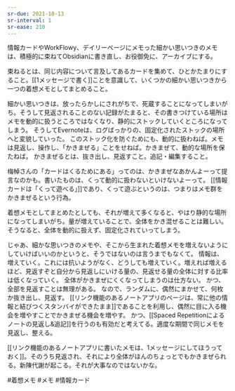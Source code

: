 ```yaml
---
sr-due: 2021-10-13
sr-interval: 1
sr-ease: 210
---
```


情報カードやWorkFlowy、デイリーページにメモった細かい思いつきのメモは、積極的に束ねてObsidianに書き直し、お役御免に、アーカイブにする。

束ねるとは、同じ内容について言及してあるカードを集めて、ひとかたまりにすること。[[1メッセージで書く]]ことを意識して、いくつかの細かい思いつきから一つの着想メモとしてまとめること。

細かい思いつきは、放ったらかしにされがちで、死蔵することになってしまいがち。そうして見返されることのない記録がたまると、その書きつけている場所はメモを動的に扱うところではなくなり、静的にストックしていくところになってしまう。
そうしてEvernoteは、ログばっかりの、固定化されたストックの場所へと変貌していった。
このストック化を防ぐためにも、動的に扱わねば。メモは見返し、操作し、「かきまぜる」ことをせねば。かきまぜて、動的な場所を保たねば。
かきまぜるとは、抜き出し、見返すこと。追記・編集すること。

梅棹さんの「カードはくるためにある」ってのは、かきまぜなあかんよーって提言なのかも。書いたものは、くって動的に扱わないといけないよーって。
[[情報カードは「くって遊べる」]]であり、くって遊ぶというのは、つまりはメモ群をかきまぜるという行為。

着想メモとしてまとめたとしても、それが増えて多くなると、やはり静的な場所になってしまいがち。量が増えていることで、全体をかき混ぜることは難しい。そうなると、全体を動的に扱えず、固定化されていってしまう。

じゃあ、細かな思いつきのメモや、そこから生まれた着想メモを増えないようにしていけばいいのかというと、そうではないのは言うまでもなくて。
情報は、増えていく。これには抗いようがなく、どうしても増えていく。増えれば増えるほど、見返すぞと自分から見返しにいける量の、見返せる量の全体に対する比率は低くなっていく。
全体がかきまぜにくくなってしまうのは仕方ない。
かつ、全部を見返すことは無理がある。
なので、ランダムに、偶然にまかせて、何枚か抜き出し、見返す。
[[リンク機能のあるノートアプリのページは、常に他の情報と結びつくスタンバイができたまま]]であることを利用し、偶然に目に入る機会を増やすことでかきまぜる機会を増やす。
かつ、[[Spaced Repetitionによるノートの見返し&追記]]を行うのも有効だと考えてる。適度な期間で同じメモを見返し、整える。

[[リンク機能のあるノートアプリに書いたメモは、1メッセージにしてほうっておく]]。そのうち見返され、それにより全体がほんのちょっとでもかきまぜられる。新陳代謝が起こる。それが大事なのではないかな。

#着想メモ #メモ #情報カード  